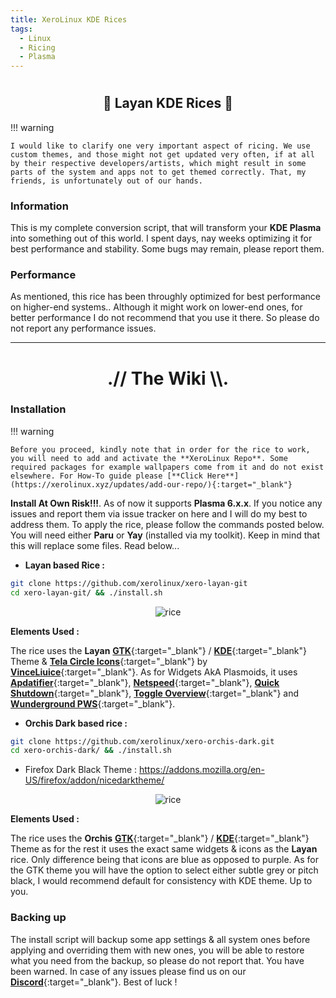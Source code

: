 ```yaml
---
title: XeroLinux KDE Rices
tags:
  - Linux
  - Ricing
  - Plasma
---
```


# <h2 align="center">🎨 Layan KDE Rices 🎨</h2>

!!! warning

    I would like to clarify one very important aspect of ricing. We use custom themes, and those might not get updated very often, if at all by their respective developers/artists, which might result in some parts of the system and apps not to get themed correctly. That, my friends, is unfortunately out of our hands.

### Information

This is my complete conversion script, that will transform your **KDE Plasma** into something out of this world. I spent days, nay weeks optimizing it for best performance and stability. Some bugs may remain, please report them.

### Performance

As mentioned, this rice has been throughly optimized for best performance on higher-end systems.. Although it might work on lower-end ones, for better performance I do not recommend that you use it there. So please do not report any performance issues.

---

<h1 align="center">.// The Wiki \\.</h1>

### Installation

!!! warning

    Before you proceed, kindly note that in order for the rice to work, you will need to add and activate the **XeroLinux Repo**. Some required packages for example wallpapers come from it and do not exist elsewhere. For How-To guide please [**Click Here**](https://xerolinux.xyz/updates/add-our-repo/){:target="_blank"}

**Install At Own Risk!!!**. As of now it supports **Plasma 6.x.x**. If you notice any issues and report them via issue tracker on here and I will do my best to address them. To apply the rice, please follow the commands posted below. You will need either **Paru** or **Yay** (installed via my toolkit). Keep in mind that this will replace some files. Read below...

- **Layan based Rice :**

```Bash
git clone https://github.com/xerolinux/xero-layan-git
cd xero-layan-git/ && ./install.sh
```

<p align="center">
    <img src="https://i.imgur.com/VA2tycb.jpeg" alt="rice">
</p>

**Elements Used :**

The rice uses the **Layan** [**GTK**](https://github.com/vinceliuice/Layan-gtk-theme){:target="_blank"} / [**KDE**](https://github.com/vinceliuice/Layan-kde){:target="_blank"} Theme & [**Tela Circle Icons**](https://github.com/vinceliuice/Tela-circle-icon-theme){:target="_blank"} by [**VinceLiuice**](https://github.com/vinceliuice){:target="_blank"}. As for Widgets AkA Plasmoids, it uses [**Apdatifier**](https://store.kde.org/p/2135796){:target="_blank"}, [**Netspeed**](https://store.kde.org/p/2136505){:target="_blank"}, [**Quick Shutdown**](https://store.kde.org/p/1288430){:target="_blank"},
[**Toggle Overview**](https://store.kde.org/p/2132554){:target="_blank"} and [**Wunderground PWS**](https://store.kde.org/p/2135799){:target="_blank"}.

- **Orchis Dark based rice :**

```Bash
git clone https://github.com/xerolinux/xero-orchis-dark.git
cd xero-orchis-dark/ && ./install.sh
```

- Firefox Dark Black Theme :
https://addons.mozilla.org/en-US/firefox/addon/nicedarktheme/

<p align="center">
    <img src="https://i.imgur.com/LhXPFrH.jpeg" alt="rice">
</p>

**Elements Used :**

The rice uses the **Orchis** [**GTK**](https://github.com/vinceliuice/Orchis-theme){:target="_blank"} / [**KDE**](https://github.com/vinceliuice/Orchis-kde){:target="_blank"} Theme as for the rest it uses the exact same widgets & icons as the **Layan** rice. Only difference being that icons are blue as opposed to purple. As for the GTK theme you will have the option to select either subtle grey or pitch black, I would recommend default for consistency with KDE theme. Up to you. 

### Backing up

The install script will backup some app settings & all system ones before applying and overriding them with new ones, you will be able to restore what you need from the backup, so please do not report that. You have been warned. In case of any issues please find us on our [**Discord**](https://discord.gg/5sqxTSuKZu){:target="_blank"}. Best of luck !

